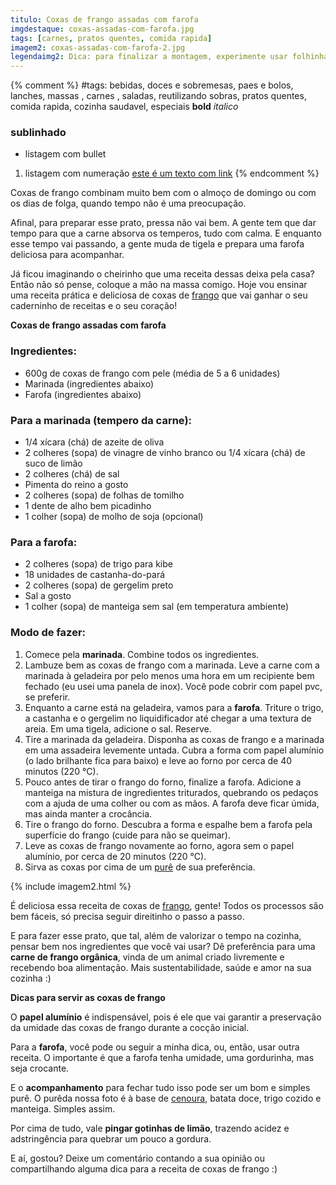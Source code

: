 ```yaml
---
titulo: Coxas de frango assadas com farofa
imgdestaque: coxas-assadas-com-farofa.jpg
tags: [carnes, pratos quentes, comida rapida]
imagem2: coxas-assadas-com-farofa-2.jpg
legendaimg2: Dica: para finalizar a montagem, experimente usar folhinhas de hortelã. 
---
```

{% comment %}
#tags: bebidas, doces e sobremesas, paes e bolos, lanches, massas , carnes , saladas, reutilizando sobras, pratos quentes, comida rapida, cozinha saudavel, especiais
**bold**
*italico*
### sublinhado
* listagem com bullet
1. listagem com numeração
[este é um texto com link](https://www.enderecodolink.com)
{% endcomment %}

Coxas de frango combinam muito bem com o almoço de domingo ou com os dias de folga, quando tempo não é uma preocupação. 

Afinal, para preparar esse prato, pressa não vai bem. A gente tem que dar tempo para que a carne absorva os temperos, tudo com calma. E enquanto esse tempo vai passando, a gente muda de tigela e prepara uma farofa deliciosa para acompanhar.

Já ficou imaginando o cheirinho que uma receita dessas deixa pela casa? Então não só pense, coloque a mão na massa comigo. Hoje vou ensinar uma receita prática e deliciosa de coxas de [frango](http://paneladepau.com.br/frango-frito/) que vai ganhar o seu caderninho de receitas e o seu coração!

**Coxas de frango assadas com farofa** 

### Ingredientes: 

* 600g de coxas de frango com pele (média de 5 a 6 unidades)
* Marinada (ingredientes abaixo)
* Farofa (ingredientes abaixo)

### Para a marinada (tempero da carne): 

* 1/4 xícara (chá) de azeite de oliva 
* 2 colheres (sopa) de vinagre de vinho branco ou 1/4 xícara (chá) de suco de limão
* 2 colheres (chá) de sal
* Pimenta do reino a gosto
* 2 colheres (sopa) de folhas de tomilho
* 1 dente de alho bem picadinho
* 1 colher (sopa) de molho de soja (opcional)

### Para a farofa: 

* 2 colheres (sopa) de trigo para kibe
* 18 unidades de castanha-do-pará
* 2 colheres (sopa) de gergelim preto
* Sal a gosto
* 1 colher (sopa) de manteiga sem sal (em temperatura ambiente)

### Modo de fazer: 

1. Comece pela **marinada**. Combine todos os ingredientes. 
2. Lambuze bem as coxas de frango com a marinada. Leve a carne com a marinada à geladeira por pelo menos uma hora em um recipiente bem fechado (eu usei uma panela de inox). Você pode cobrir com papel pvc, se preferir.
3. Enquanto a carne está na geladeira, vamos para a **farofa**. Triture o trigo, a castanha e o gergelim no liquidificador até chegar a uma textura de areia. Em uma tigela, adicione o sal. Reserve. 
4. Tire a marinada da geladeira. Disponha as coxas de frango e a marinada em uma assadeira levemente untada. Cubra a forma com papel alumínio (o lado brilhante fica para baixo) e leve ao forno por cerca de 40 minutos (220 °C).
5. Pouco antes de tirar o frango do forno, finalize a farofa. Adicione a manteiga na mistura de ingredientes triturados, quebrando os pedaços com a ajuda de uma colher ou com as mãos. A farofa deve ficar úmida, mas ainda manter a crocância.  
6. Tire o frango do forno. Descubra a forma e espalhe bem a farofa pela superfície do frango (cuide para não se queimar).
7. Leve as coxas de frango novamente ao forno, agora sem o papel alumínio, por cerca de 20 minutos (220 °C). 
8. Sirva as coxas por cima de um [purê](http://paneladepau.com.br/pure-de-batatas/) de sua preferência. 

{% include imagem2.html %}

É deliciosa essa receita de coxas de [frango](http://paneladepau.com.br/frango-de-natal/), gente! Todos os processos são bem fáceis, só precisa seguir direitinho o passo a passo. 

E para fazer esse prato, que tal, além de valorizar o tempo na cozinha, pensar bem nos ingredientes que você vai usar? Dê preferência para uma **carne de frango orgânica**, vinda de um animal criado livremente e recebendo boa alimentação. Mais sustentabilidade, saúde e amor na sua cozinha :)

**Dicas para servir as coxas de frango**  

O **papel alumínio** é indispensável, pois é ele que vai garantir a preservação da umidade das coxas de frango durante a cocção inicial. 

Para a **farofa**, você pode ou seguir a minha dica, ou, então, usar outra receita. O importante é que a farofa tenha umidade, uma gordurinha, mas seja crocante. 

E o **acompanhamento** para fechar tudo isso pode ser um bom e simples purê. O purêda nossa foto é à base de [cenoura](http://paneladepau.com.br/creme-de-cenoura/), batata doce, trigo cozido e manteiga. Simples assim.

Por cima de tudo, vale **pingar gotinhas de limão**, trazendo acidez e adstringência para quebrar um pouco a gordura.  


E aí, gostou? Deixe um comentário contando a sua opinião ou compartilhando alguma dica para a receita de coxas de frango :)
